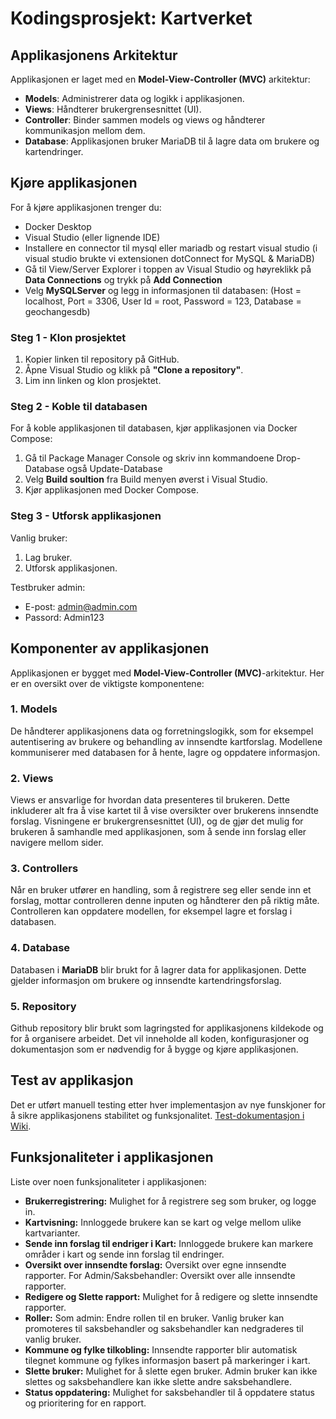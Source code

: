 # Kodingsprosjekt: Kartverket

## Applikasjonens Arkitektur
Applikasjonen er laget med en **Model-View-Controller (MVC)** arkitektur:
- **Models**: Administrerer data og logikk i applikasjonen.
- **Views**: Håndterer brukergrensesnittet (UI).
- **Controller**: Binder sammen models og views og håndterer kommunikasjon mellom dem.
- **Database**: Applikasjonen bruker MariaDB til å lagre data om brukere og kartendringer.

## Kjøre applikasjonen
For å kjøre applikasjonen trenger du:
- Docker Desktop
- Visual Studio (eller lignende IDE)
- Installere en connector til mysql eller mariadb og restart visual studio (i visual studio brukte vi extensionen dotConnect for MySQL & MariaDB)
- Gå til View/Server Explorer i toppen av Visual Studio og høyreklikk på **Data Connections** og trykk på **Add Connection**
- Velg **MySQLServer** og legg in informasjonen til databasen: (Host = localhost, Port = 3306, User Id = root, Password = 123, Database = geochangesdb)

### Steg 1 - Klon prosjektet
1. Kopier linken til repository på GitHub.
2. Åpne Visual Studio og klikk på **"Clone a repository"**.
3. Lim inn linken og klon prosjektet.

### Steg 2 - Koble til databasen
For å koble applikasjonen til databasen, kjør applikasjonen via Docker Compose:
1. Gå til Package Manager Console og skriv inn kommandoene Drop-Database også Update-Database
2. Velg **Build soultion** fra Build menyen øverst i Visual Studio. 
3. Kjør applikasjonen med Docker Compose.

### Steg 3 - Utforsk applikasjonen
Vanlig bruker:
1. Lag bruker.
2. Utforsk applikasjonen.

Testbruker admin:
- E-post: admin@admin.com
- Passord: Admin123


## Komponenter av applikasjonen
Applikasjonen er bygget med **Model-View-Controller (MVC)**-arkitektur. Her er en oversikt over de viktigste komponentene:

### 1. **Models**
 De håndterer applikasjonens data og forretningslogikk, som for eksempel autentisering av brukere og behandling av innsendte kartforslag. Modellene kommuniserer med databasen for å hente, lagre og oppdatere informasjon.
   
### 2. **Views**
Views er ansvarlige for hvordan data presenteres til brukeren. Dette inkluderer alt fra å vise kartet til å vise oversikter over brukerens innsendte forslag. Visningene er brukergrensesnittet (UI), og de gjør det mulig for brukeren å samhandle med applikasjonen, som å sende inn forslag eller navigere mellom sider. 

### 3. **Controllers**
Når en bruker utfører en handling, som å registrere seg eller sende inn et forslag, mottar controlleren denne inputen og håndterer den på riktig måte. Controlleren kan oppdatere modellen, for eksempel lagre et forslag i databasen.

### 4. **Database**
Databasen i **MariaDB** blir brukt for å lagrer data for applikasjonen. Dette gjelder informasjon om brukere og innsendte kartendringsforslag.

### 5. **Repository**
Github repository blir brukt som lagringsted for applikasjonens kildekode og for å organisere arbeidet. Det vil inneholde all koden, konfigurasjoner og dokumentasjon som er nødvendig for å bygge og kjøre applikasjonen. 

## Test av applikasjon
Det er utført manuell testing etter hver implementasjon av nye funskjoner for å sikre applikasjonens stabilitet og funksjonalitet.
[Test-dokumentasjon i Wiki](https://github.com/Nyborg9/KodingsProsjekt/wiki/Test-av-applikasjon).


## Funksjonaliteter i applikasjonen
Liste over noen funksjonaliteter i applikasjonen:
- **Brukerregistrering:** Mulighet for å registrere seg som bruker, og logge in.
- **Kartvisning:** Innloggede brukere kan se kart og velge mellom ulike kartvarianter.
- **Sende inn forslag til endriger i Kart:** Innloggede brukere kan markere områder i kart og sende inn forslag til endringer.
- **Oversikt over innsendte forslag:** Oversikt over egne innsendte rapporter. For Admin/Saksbehandler: Oversikt over alle innsendte rapporter. 
- **Redigere og Slette rapport:** Mulighet for å redigere og slette innsendte rapporter.
- **Roller:** Som admin: Endre rollen til en bruker. Vanlig bruker kan promoteres til saksbehandler og saksbehandler kan nedgraderes til vanlig bruker. 
- **Kommune og fylke tilkobling:** Innsendte rapporter blir automatisk tilegnet kommune og fylkes informasjon basert på markeringer i kart. 
- **Slette bruker:** Mulighet for å slette egen bruker. Admin bruker kan ikke slettes og saksbehandlere kan ikke slette andre saksbehandlere. 
- **Status oppdatering:** Mulighet for saksbehandler til å oppdatere status og prioritering for en rapport. 